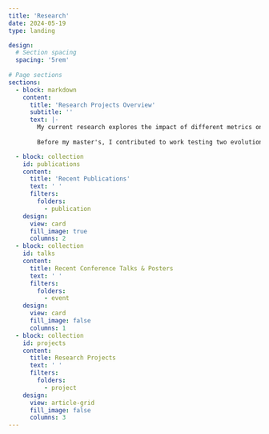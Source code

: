 ```yaml
---
title: 'Research'
date: 2024-05-19
type: landing

design:
  # Section spacing
  spacing: '5rem'
  
# Page sections
sections:
  - block: markdown
    content:
      title: 'Research Projects Overview'
      subtitle: ''
      text: |-
        My current research explores the impact of different metrics on the portability of one type of genetic association: expression quantitative trait loci (eQTLs). This work builds on  insights gained during <a href="/project/pop_spec_eqtl/"  style="color:#D90429"> my master's research at Melbourne University</a>; while training machine learning models to predict eQTL portability across human populations, I realised power was a significant confounder to the accurate interpretation of many studies.
        
        Before my master's, I contributed to work testing two evolutionary theories at Monash University  (<a href= "/project/monash_journalclub/" style="color:#D90429">'Unguarded X'</a> and <a href= "/project/monash-winter/" style="color:#D90429"> genomic location of maintained sexually antagonistic variants</a>). Additionally, researchers at WEHI shaped my coding practices by supervising my undergraduate research project: adapting a Bayesian model and R-package for testing differential mRNA abundance (<a href="/project/tabi/" style="color:#D90429">TABI</a>).

  - block: collection
    id: publications
    content: 
      title: 'Recent Publications'
      text: ' '
      filters:
        folders:
          - publication
    design:
      view: card
      fill_image: true
      columns: 2
  - block: collection
    id: talks
    content: 
      title: Recent Conference Talks & Posters
      text: ' '
      filters:
        folders:
          - event
    design:
      view: card
      fill_image: false
      columns: 1
  - block: collection
    id: projects
    content: 
      title: Research Projects
      text: ' '
      filters:
        folders:
          - project
    design:
      view: article-grid
      fill_image: false
      columns: 3
---
```


        
        
 
        
        
       
        

